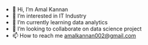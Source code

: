 - 👋 Hi, I’m Amal Kannan
- 👀 I’m interested in IT Industry
- 🌱 I’m currently learning data analytics
- 💞️ I’m looking to collaborate on data science project
- 📫 How to reach me amalkannan002@gmail.com

<!---
amalkannan002/amalkannan002 is a ✨ special ✨ repository because its `README.md` (this file) appears on your GitHub profile.
You can click the Preview link to take a look at your changes.
--->

